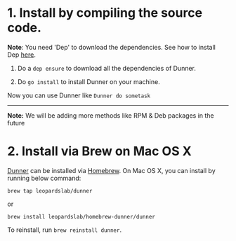 # 1. Install by compiling the source code.

**Note**: You need 'Dep' to download the dependencies. See how to install Dep [here](https://golang.github.io/dep/docs/installation.html).

1. Do a `dep ensure` to download all the dependencies of Dunner.

2. Do `go install` to install Dunner on your machine.

Now you can use Dunner like `Dunner do sometask`


***

**Note:** We will be adding more methods like RPM & Deb packages in the future


# 2. Install via Brew on Mac OS X
[Dunner](https://github.com/leopardslab/Dunner) can be installed via [Homebrew](https://brew.sh/). On Mac OS X, you can install by running below command:

```
brew tap leopardslab/dunner
```
or
```
brew install leopardslab/homebrew-dunner/dunner
```

To reinstall, run `brew reinstall dunner`.

